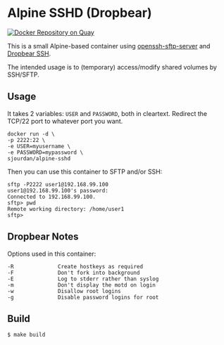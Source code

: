 # Alpine SSHD (Dropbear)

[![Docker Repository on Quay](https://quay.io/repository/realeyes/alpine-sftp/status "Docker Repository on Quay")](https://quay.io/repository/realeyes/alpine-sftp)

This is a small Alpine-based container using [openssh-sftp-server](https://pkgs.alpinelinux.org/package/main/x86/openssh-sftp-server) and [Dropbear SSH](https://matt.ucc.asn.au/dropbear/dropbear.html).

The intended usage is to (temporary) access/modify shared volumes by SSH/SFTP.

## Usage

It takes 2 variables: `USER` and `PASSWORD`, both in cleartext. Redirect the TCP/22 port to whatever port you want.

    docker run -d \
    -p 2222:22 \
    -e USER=myusername \
    -e PASSWORD=mypassword \
    sjourdan/alpine-sshd

Then you can use this container to SFTP and/or SSH:

```
sftp -P2222 user1@192.168.99.100
user1@192.168.99.100's password:
Connected to 192.168.99.100.
sftp> pwd
Remote working directory: /home/user1
sftp>
```

## Dropbear Notes

Options used in this container:

```
-R              Create hostkeys as required
-F              Don't fork into background
-E              Log to stderr rather than syslog
-m              Don't display the motd on login
-w              Disallow root logins
-g              Disable password logins for root
```

## Build

    $ make build
